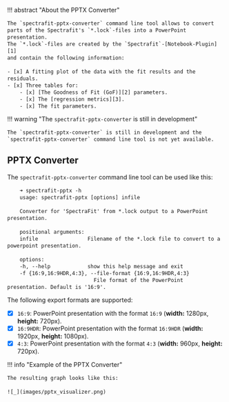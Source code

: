 !!! abstract "About the PPTX Converter"

    The `spectrafit-pptx-converter` command line tool allows to convert
    parts of the Spectrafit's `*.lock`-files into a PowerPoint presentation.
    The `*.lock`-files are created by the `Spectrafit`-[Notebook-Plugin][1]
    and contain the following information:

    - [x] A fitting plot of the data with the fit results and the residuals.
    - [x] Three tables for:
        - [x] [The Goodness of Fit (GoF)][2] parameters.
        - [x] The [regression metrics][3].
        - [x] The fit parameters.

!!! warning "The `spectrafit-pptx-converter` is still in development"

    The `spectrafit-pptx-converter` is still in development and the
    `spectrafit-pptx-converter` command line tool is not yet available.

## PPTX Converter

The `spectrafit-pptx-converter` command line tool can be used like this:

```shell
    ➜ spectrafit-pptx -h
    usage: spectrafit-pptx [options] infile

    Converter for 'SpectraFit' from *.lock output to a PowerPoint presentation.

    positional arguments:
    infile                Filename of the *.lock file to convert to a powerpoint presentation.

    options:
    -h, --help            show this help message and exit
    -f {16:9,16:9HDR,4:3}, --file-format {16:9,16:9HDR,4:3}
                            File format of the PowerPoint presentation. Default is '16:9'.
```

The following export formats are supported:

- [x] `16:9`: PowerPoint presentation with the format `16:9` (**width:** 1280px, **height:** 720px).
- [x] `16:9HDR`: PowerPoint presentation with the format `16:9HDR` (**width:** 1920px, **height:** 1080px).
- [x] `4:3`: PowerPoint presentation with the format `4:3` (**width:** 960px, **height:** 720px).

!!! info "Example of the PPTX Converter"

    The resulting graph looks like this:

    ![_](images/pptx_visualizer.png)

[1]: ../plugins/jupyter_interface
[2]: https://lmfit.github.io/lmfit-py/fitting.html#goodness-of-fit-statistics
[3]: https://scikit-learn.org/stable/modules/model_evaluation.html#common-cases-predefined-values
